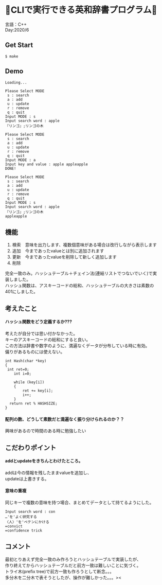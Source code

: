 # 📖CLIで実行できる英和辞書プログラム📖

言語：C++  
Day:2020/6

## Get Start

```
$ make
```

## Demo
```
Loading...

Please Select MODE
 s : search
 a : add
 u : update
 r : remove
 q : quit
Input MODE : s
Input search word : apple
『リンゴ』;リンゴの木

Please Select MODE
 s : search
 a : add
 u : update
 r : remove
 q : quit
Input MODE : a
Input key and value : apple appleapple
DONE!

Please Select MODE
 s : search
 a : add
 u : update
 r : remove
 q : quit
Input MODE : s
Input search word : apple
『リンゴ』;リンゴの木
appleapple
```

## 機能

1. 検索　意味を出力します、複数個意味がある場合は改行しながら表示します
2. 追加　今まであったvalueとは別に追加されます
3. 更新　今まであったvalueを削除して新しく追加します
4. 削除　
  
完全一致のみ。ハッシュテーブル＋チェイン法(連結リストでつないでいく)で実装しました。  
ハッシュ関数は、アスキーコードの総和、ハッシュテーブルの大きさは素数の401にしました。  


## 考えたこと

#### ハッシュ関数をどう定義するか???

考えたが自分では思い付かなかった。  
キーのアスキーコードの総和にすると良い。  
この方法は辞書や数字のように、満遍なくデータが分布している時に有効。  
偏りがあるものには使えない。  
```
int Hash(char *key)
{
 int ret=0;
	int i=0;

	while (key[i])
	{
		ret += key[i];
		i++;
	}
  return ret % HASHSIZE;
}
```

#### 配列の数、どうして素数だと満遍なく振り分けられるのか？？

興味があるので時間のある時に勉強したい

## こだわりポイント
#### addとupdateをきちんとわけたところ。  
addは今の情報を残したままvalueを追加し、  
updateは上書きする。  

#### 意味の重複
同じキーで複数の意味を持つ場合、まとめてデータとして持てるようにした。
```
Input search word : con
…'を'よく研究する
〈人〉'を'ペテンにかける
=convict
=confidence trick
```

## コメント
最初とりあえず完全一致のみ作ろうとハッシュテーブルで実装したが、  
作り終えてからハッシュテーブルだと前方一致は難しいことに気づく。  
トライ木(prefix tree)で前方一致も作ろうとして断念。。。  
多分木を二分木で表そうとしたが、操作が難しかった。。。><
